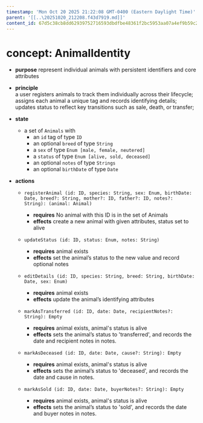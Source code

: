 ```yaml
---
timestamp: 'Mon Oct 20 2025 21:22:08 GMT-0400 (Eastern Daylight Time)'
parent: '[[..\20251020_212208.f43d7919.md]]'
content_id: 67d5c38cb8dd62939752716593dbdfbe48361f2bc5953aa07a4ef9b59c20f166
---
```


# concept: AnimalIdentity

* **purpose** represent individual animals with persistent identifiers and core attributes

* **principle**\
  a user registers animals to track them individually across their lifecycle;\
  assigns each animal a unique tag and records identifying details;\
  updates status to reflect key transitions such as sale, death, or transfer;

* **state**
  * a set of `Animals` with
    * an `id` tag of type `ID`
    * an optional `breed` of type `String`
    * a `sex` of type `Enum [male, female, neutered]`
    * a `status` of type `Enum [alive, sold, deceased]`
    * an optional `notes` of type `Strings`
    * an optional `birthDate` of type `Date`

* **actions**
  * `registerAnimal (id: ID, species: String, sex: Enum, birthDate: Date, breed?: String, mother?: ID, father?: ID, notes?: String): (animal: Animal)`
    * **requires** No animal with this ID is in the set of Animals
    * **effects** create a new animal with given attributes, status set to alive

  * `updateStatus (id: ID, status: Enum, notes: String)`
    * **requires** animal exists
    * **effects** set the animal’s status to the new value and record optional notes

  * `editDetails (id: ID, species: String, breed: String, birthDate: Date, sex: Enum)`
    * **requires** animal exists
    * **effects** update the animal’s identifying attributes

  * `markAsTransferred (id: ID, date: Date, recipientNotes?: String): Empty`
    * **requires** animal exists, animal's status is alive
    * **effects** sets the animal’s status to 'transferred', and records the date and recipient notes in notes.

  * `markAsDeceased (id: ID, date: Date, cause?: String): Empty`
    * **requires** animal exists, animal's status is alive
    * **effects** sets the animal’s status to 'deceased', and records the date and cause in notes.

  * `markAsSold (id: ID, date: Date, buyerNotes?: String): Empty`
    * **requires** animal exists, animal's status is alive
    * **effects** sets the animal’s status to 'sold', and records the date and buyer notes in notes.
